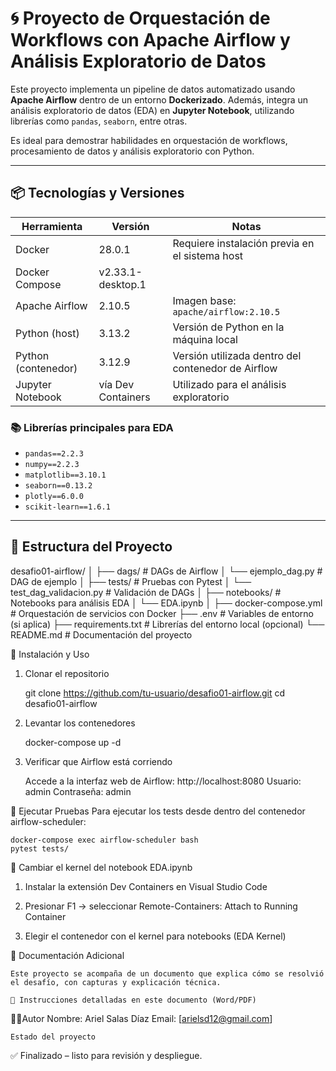 
# 🌀 Proyecto de Orquestación de Workflows con Apache Airflow y Análisis Exploratorio de Datos

Este proyecto implementa un pipeline de datos automatizado usando **Apache Airflow** dentro de un entorno **Dockerizado**. Además, integra un análisis exploratorio de datos (EDA) en **Jupyter Notebook**, utilizando librerías como `pandas`, `seaborn`, entre otras.

Es ideal para demostrar habilidades en orquestación de workflows, procesamiento de datos y análisis exploratorio con Python.

---

## 📦 Tecnologías y Versiones

| Herramienta         | Versión               | Notas                                               |
|---------------------|------------------------|------------------------------------------------------|
| Docker              | 28.0.1                 | Requiere instalación previa en el sistema host       |
| Docker Compose      | v2.33.1-desktop.1      |                                                     |
| Apache Airflow      | 2.10.5                 | Imagen base: `apache/airflow:2.10.5`                 |
| Python (host)       | 3.13.2                 | Versión de Python en la máquina local                |
| Python (contenedor) | 3.12.9                 | Versión utilizada dentro del contenedor de Airflow   |
| Jupyter Notebook    | vía Dev Containers     | Utilizado para el análisis exploratorio              |

### 📚 Librerías principales para EDA

- `pandas==2.2.3`
- `numpy==2.2.3`
- `matplotlib==3.10.1`
- `seaborn==0.13.2`
- `plotly==6.0.0`
- `scikit-learn==1.6.1`

---

## 📁 Estructura del Proyecto


desafio01-airflow/
│
├── dags/                          # DAGs de Airflow
│   └── ejemplo_dag.py             # DAG de ejemplo
│
├── tests/                         # Pruebas con Pytest
│   └── test_dag_validacion.py     # Validación de DAGs
│
├── notebooks/                     # Notebooks para análisis EDA
│   └── EDA.ipynb
│
├── docker-compose.yml             # Orquestación de servicios con Docker
├── .env                           # Variables de entorno (si aplica)
├── requirements.txt               # Librerías del entorno local (opcional)
└── README.md                      # Documentación del proyecto




🚀 Instalación y Uso

1. Clonar el repositorio

    git clone https://github.com/tu-usuario/desafio01-airflow.git
    cd desafio01-airflow

2. Levantar los contenedores
    
    docker-compose up -d




3. Verificar que Airflow está corriendo

    Accede a la interfaz web de Airflow:
    http://localhost:8080
    Usuario: admin
    Contraseña: admin



🧪 Ejecutar Pruebas
    Para ejecutar los tests desde dentro del contenedor airflow-scheduler:

    docker-compose exec airflow-scheduler bash
    pytest tests/



🧠  Cambiar el kernel del notebook EDA.ipynb
   
   1. Instalar la extensión Dev Containers en Visual Studio Code

   2. Presionar F1 → seleccionar Remote-Containers: Attach to Running Container

   3. Elegir el contenedor con el kernel para notebooks (EDA Kernel)


 📄 Documentación Adicional

    Este proyecto se acompaña de un documento que explica cómo se resolvió el desafío, con capturas y explicación técnica.

    📎 Instrucciones detalladas en este documento (Word/PDF)

🧑‍💻Autor
    Nombre: Ariel Salas Díaz
    Email: [arielsd12@gmail.com]


    Estado del proyecto
✅ Finalizado – listo para revisión y despliegue.
